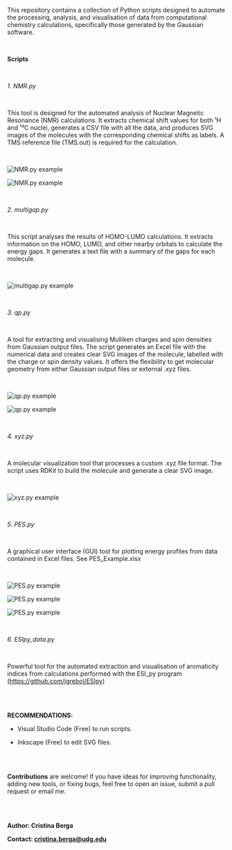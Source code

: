This repository contains a collection of Python scripts designed to automate the processing, analysis, and visualisation of data from computational chemistry calculations, specifically those generated by the Gaussian software.

<br>

**Scripts**

<br>

*1. NMR.py*
   
<br>

   This tool is designed for the automated analysis of Nuclear Magnetic Resonance (NMR) calculations. It extracts chemical shift values for both ¹H and ¹³C nuclei, generates a CSV file with all the data, and produces SVG images of the molecules with the corresponding chemical shifts as labels. A TMS reference file (TMS.out) is required for the calculation.

<br>

   ![NMR.py example](images/NMR.JPG)

   ![NMR.py example](images/NMR-excel.JPG)
   
<br>

*2. multigap.py*

<br>

   This script analyses the results of HOMO-LUMO calculations. It extracts information on the HOMO, LUMO, and other nearby orbitals to calculate the energy gaps. It generates a text file with a summary of the gaps for each molecule.

<br>

   ![multigap.py example](images/mgap.JPG)

<br>

*3. qp.py*

<br>

   A tool for extracting and visualising Mulliken charges and spin densities from Gaussian output files. The script generates an Excel file with the numerical data and creates clear SVG images of the molecule, labelled with the charge or spin density values. It offers the flexibility to get molecular geometry from either Gaussian output files or external .xyz files.

<br>

   ![qp.py example](images/qp.png)

   ![qp.py example](images/qp-excel.JPG)

<br>

*4. xyz.py*

<br>

   A molecular visualization tool that processes a custom .xyz file format. The script uses RDKit to build the molecule and generate a clear SVG image.

<br>

   ![xyz.py example](images/xyz.JPG)

<br>

*5. PES.py*

<br>

   A graphical user interface (GUI) tool for plotting energy profiles from data contained in Excel files. See PES_Example.xlsx

<br>

   ![PES.py example](images/PES-1.JPG)
   
   ![PES.py example](images/PES-2.jpg)

   ![PES.py example](images/PES-3.jpg)

<br>

*6. ESIpy_data.py*

<br>

   Powerful tool for the automated extraction and visualisation of aromaticity indices from calculations performed with the ESI_py program (https://github.com/jgrebol/ESIpy)

<br><br>

**RECOMMENDATIONS:** 
- Visual Studio Code (Free) to run scripts.
  
- Inkscape (Free) to edit SVG files.

<br><br>

**Contributions** are welcome! If you have ideas for improving functionality, adding new tools, or fixing bugs, feel free to open an issue, submit a pull request or email me.

<br><br>

**Author: Cristina Berga**

**Contact: cristina.berga@udg.edu**
